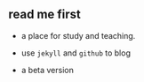 ## read me first

* a place for study and teaching.

* use `jekyll` and `github` to blog

* a beta version

